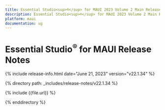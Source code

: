 ```yaml
---
title: Essential Studio<sup>®</sup> for MAUI 2023 Volume 2 Main Release Release Notes  
description: Essential Studio<sup>®</sup> for MAUI 2023 Volume 2 Main Release Release Notes  
platform: maui
documentation: ug
---
```


# Essential Studio<sup>®</sup> for MAUI  Release Notes  

{% include release-info.html date="June 21, 2023"  version="v22.1.34" %} 

{% directory path: _includes/release-notes/v22.1.34 %}

{% include {{file.url}} %}

{% enddirectory %}
